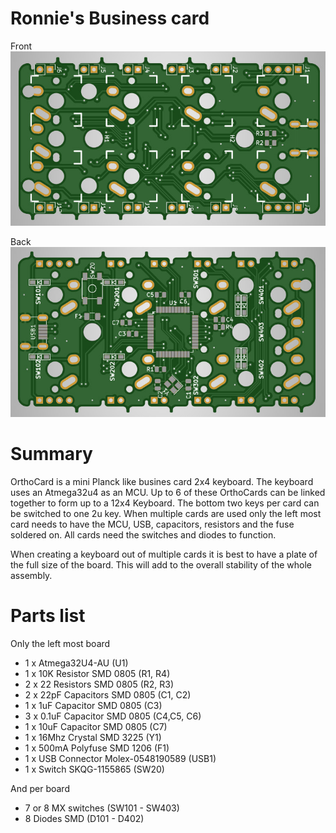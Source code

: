 # Ronnie's Business card

Front
![image of card](orthocard3.jpg)

Back
![image of card](orthocard2.jpg)

# Summary

OrthoCard is a mini Planck like busines card 2x4 keyboard. The keyboard uses an Atmega32u4 as an MCU.
Up to 6 of these OrthoCards can be linked together to form up to a 12x4 Keyboard. The bottom two keys
per card can be switched to one 2u key. When multiple cards are used only the left most card needs to
have the MCU, USB, capacitors, resistors and the fuse soldered on. All cards need the switches and 
diodes to function.

When creating a keyboard out of multiple cards it is best to have a plate of the full size of the
board. This will add to the overall stability of the whole assembly.

# Parts list

Only the left most board
- 1 x Atmega32U4-AU (U1)
- 1 x 10K Resistor SMD 0805 (R1, R4)
- 2 x 22 Resistors SMD 0805 (R2, R3)
- 2 x 22pF Capacitors SMD 0805 (C1, C2)
- 1 x 1uF Capacitor SMD 0805 (C3)
- 3 x 0.1uF Capacitor SMD 0805 (C4,C5, C6)
- 1 x 10uF Capacitor SMD 0805 (C7)
- 1 x 16Mhz Crystal SMD 3225 (Y1)
- 1 x 500mA Polyfuse SMD 1206 (F1)
- 1 x USB Connector Molex-0548190589 (USB1)
- 1 x Switch SKQG-1155865 (SW20)

And per board
- 7 or 8 MX switches (SW101 - SW403)
- 8 Diodes SMD (D101 - D402)
